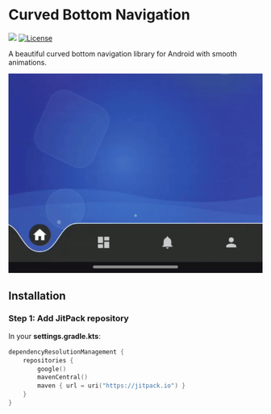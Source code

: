 # Curved Bottom Navigation

[![](https://jitpack.io/v/Hamza-Bula/curved-bottom-navigation.svg)](https://jitpack.io/#Hamza-Bula/curved-bottom-navigation)
[![License](https://img.shields.io/badge/License-Apache%202.0-blue.svg)](https://opensource.org/licenses/Apache-2.0)

A beautiful curved bottom navigation library for Android with smooth animations.

![Demo](art/demo.gif)

## Installation

### Step 1: Add JitPack repository

In your **settings.gradle.kts**:
```kotlin
dependencyResolutionManagement {
    repositories {
        google()
        mavenCentral()
        maven { url = uri("https://jitpack.io") }
    }
}
